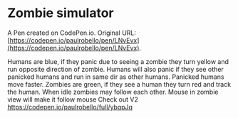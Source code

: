 # Zombie simulator

A Pen created on CodePen.io. Original URL: [https://codepen.io/paulrobello/pen/LNvEvx](https://codepen.io/paulrobello/pen/LNvEvx).

Humans are blue, if they panic due to seeing a zombie they turn yellow and run opposite direction of zombie.
Humans will also panic if they see other panicked humans and run in same dir as other humans.
Panicked humans move faster.
Zombies are green, if they see a human they turn red and track the human.
When idle zombies may follow each other.
Mouse in zombie view will make it follow mouse
Check out V2 https://codepen.io/paulrobello/full/ybqpJq
